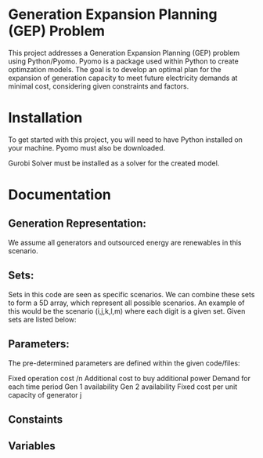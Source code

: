 # Generation Expansion Planning (GEP) Problem

This project addresses a Generation Expansion Planning (GEP) problem using Python/Pyomo. Pyomo is a package used within Python to create optimzation models.
The goal is to develop an optimal plan for the expansion of generation capacity to meet future electricity demands at minimal cost, considering given constraints and factors.


# Installation

To get started with this project, you will need to have Python installed on your machine. Pyomo must also be downloaded.

Gurobi Solver must be installed as a solver for the created model.


# Documentation

## Generation Representation:

We assume all generators and outsourced energy are renewables in this scenario.

## Sets:

Sets in this code are seen as specific scenarios. We can combine these sets to form a 5D array, which represent all possible scenarios.
An example of this would be the scenario (i,j,k,l,m) where each digit is a given set. 
Given sets are listed below:


## Parameters:

The pre-determined parameters are defined within the given code/files:

Fixed operation cost /n
Additional cost to buy additional power
Demand for each time period
Gen 1 availability 
Gen 2 availability 
Fixed cost per unit capacity of generator j    


## Constaints

## Variables


